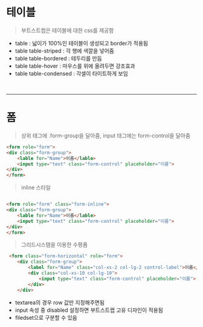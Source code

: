 # 테이블 

> 부트스트랩은 테이블에 대한 css를 제공함

* table : 넓이가 100%인 테이블이 생성되고 border가 적용됨
* table table-striped : 각 행에 색깔을 넣어줌
* table table-bordered : 테두리를 만듬
* table table-hover : 마우스를 위에 올려두면 강조효과
* table table-condensed : 각셀이 타이트하게 보임

<br />

---

# 폼

> 상위 태그에 .form-group을 달아줌, input 태그에는 form-control을 달아줌

```html
<form role="form">
<div class="form-group">
    <lable for="Name">이름</lable>
    <input type="text" class="form-control" placeholder="이름">    
</div>
</form> 
```

> inline 스타일

```html

<form role="form" class="form-inline">
<div class="form-group">
    <lable for="Name">이름</lable>
    <input type="text" class="form-control" placeholder="이름">    
</div>
</form>
```

> 그리드시스템을 이용한 수평폼

```html
 <form class="form-horizontal" role="form">  
    <div class="form-group">   
        <label for="Name" class="col-xs-2 col-lg-2 control-label">이름</label>
        <div class="col-xs-10 col-lg-10">
            <input type="text" class="form-control" placeholder="이름"> 
        </div>
    </div>   
```

* textarea의 경우 row 값만 지정해주면됨
* input 속성 중 disabled 설정하면 부트스트랩 고유 디자인이 적용됨
* filedset으로 구분할 수 있음
